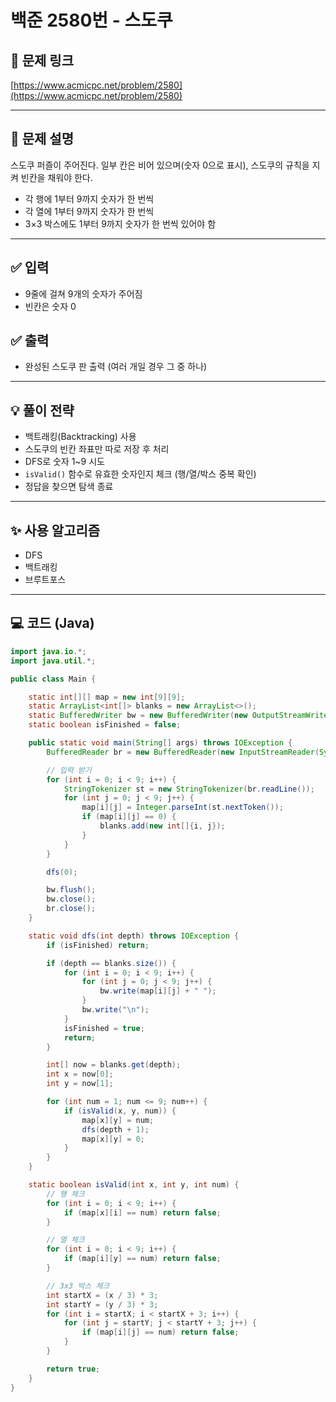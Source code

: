 # 백준 2580번 - 스도쿠

## 📌 문제 링크

[https://www.acmicpc.net/problem/2580](https://www.acmicpc.net/problem/2580)

---

## 🧩 문제 설명

스도쿠 퍼즐이 주어진다. 일부 칸은 비어 있으며(숫자 0으로 표시), 스도쿠의 규칙을 지켜 빈칸을 채워야 한다.

- 각 행에 1부터 9까지 숫자가 한 번씩
- 각 열에 1부터 9까지 숫자가 한 번씩
- 3×3 박스에도 1부터 9까지 숫자가 한 번씩 있어야 함

---

## ✅ 입력

- 9줄에 걸쳐 9개의 숫자가 주어짐  
- 빈칸은 숫자 0

## ✅ 출력

- 완성된 스도쿠 판 출력 (여러 개일 경우 그 중 하나)

---

## 💡 풀이 전략

- 백트래킹(Backtracking) 사용
- 스도쿠의 빈칸 좌표만 따로 저장 후 처리
- DFS로 숫자 1~9 시도
- `isValid()` 함수로 유효한 숫자인지 체크 (행/열/박스 중복 확인)
- 정답을 찾으면 탐색 종료

---

## ✨ 사용 알고리즘

- DFS
- 백트래킹
- 브루트포스

---

## 💻 코드 (Java)

```java
import java.io.*;
import java.util.*;

public class Main {

    static int[][] map = new int[9][9];
    static ArrayList<int[]> blanks = new ArrayList<>();
    static BufferedWriter bw = new BufferedWriter(new OutputStreamWriter(System.out));
    static boolean isFinished = false;

    public static void main(String[] args) throws IOException {
        BufferedReader br = new BufferedReader(new InputStreamReader(System.in));

        // 입력 받기
        for (int i = 0; i < 9; i++) {
            StringTokenizer st = new StringTokenizer(br.readLine());
            for (int j = 0; j < 9; j++) {
                map[i][j] = Integer.parseInt(st.nextToken());
                if (map[i][j] == 0) {
                    blanks.add(new int[]{i, j});
                }
            }
        }

        dfs(0);

        bw.flush();
        bw.close();
        br.close();
    }

    static void dfs(int depth) throws IOException {
        if (isFinished) return;

        if (depth == blanks.size()) {
            for (int i = 0; i < 9; i++) {
                for (int j = 0; j < 9; j++) {
                    bw.write(map[i][j] + " ");
                }
                bw.write("\n");
            }
            isFinished = true;
            return;
        }

        int[] now = blanks.get(depth);
        int x = now[0];
        int y = now[1];

        for (int num = 1; num <= 9; num++) {
            if (isValid(x, y, num)) {
                map[x][y] = num;
                dfs(depth + 1);
                map[x][y] = 0;
            }
        }
    }

    static boolean isValid(int x, int y, int num) {
        // 행 체크
        for (int i = 0; i < 9; i++) {
            if (map[x][i] == num) return false;
        }

        // 열 체크
        for (int i = 0; i < 9; i++) {
            if (map[i][y] == num) return false;
        }

        // 3x3 박스 체크
        int startX = (x / 3) * 3;
        int startY = (y / 3) * 3;
        for (int i = startX; i < startX + 3; i++) {
            for (int j = startY; j < startY + 3; j++) {
                if (map[i][j] == num) return false;
            }
        }

        return true;
    }
}

```
